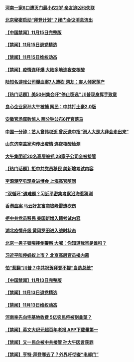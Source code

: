#### [河南一家6口遭灭门最小仅2岁 亲友追凶也失联](../pages/prog204/a102987970.md) 
#### [北京秘密启动“拜登计划”？闭门会议消息流出](../pages/prog204/a102987943.md) 
#### [【中国禁闻】11月15日完整版](../pages/prog204/a102987908.md) 
#### [【禁闻】11月15日退党精选](../pages/prog204/a102987890.md) 
#### [【禁闻】11月15日维权动态](../pages/prog204/a102987862.md) 
#### [【禁闻】疫情连环爆 大陆多地连夜查核酸](../pages/prog204/a102987835.md) 
#### [陆知名游戏公司爆血案7人遭砍 网友：害人倾家荡产](../pages/prog204/a102987602.md) 
#### [【热门话题】美50州集会吁“停止窃选” 川普现身挥手致意](../pages/prog204/a102987589.md) 
#### [良心企业家孙大午被捕 网民：中共打土豪2.0版](../pages/prog204/a102987489.md) 
#### [安徽官场腐败惊人 两分钟公布6厅官落马](../pages/prog204/a102987465.md) 
#### [中国一分钟：艺人曾伟权逝 曾反送中指“港人大是大非会走出来”](../pages/prog204/a102987119.md) 
#### [山东济南盖家沟传出疫情 连夜核酸检测](../pages/prog204/a102987001.md) 
#### [大午集团近20名高层被抓 28家子公司全被接管](../pages/prog204/a102986903.md) 
#### [【热门话题】拒中共党员移民 美新增考试内容](../pages/prog204/a102986862.md) 
#### [李源潮罕见现身进博会 上海高官陪同](../pages/prog204/a102986896.md) 
#### [“双循环”遇难题？习近平密集考察沿海惹猜测](../pages/prog204/a102986863.md) 
#### [香港血案 马云好友富商钱峰雷遭砍伤](../pages/prog204/a102986836.md) 
#### [拒中共党员移民 美国新增入籍考试内容](../pages/prog204/a102986805.md) 
#### [湖北疫情升级 黄冈罗田进入战时状态](../pages/prog204/a102986698.md) 
#### [北京一男子锁喉摔倒警察 大喊：你知道我爸是谁吗？](../pages/prog204/a102986664.md) 
#### [习近平叫停蚂蚁上市？ 北京高层官员揭内幕](../pages/prog204/a102986662.md) 
#### [怕“惹翻”川普？中共祝贺拜登不提“当选总统”](../pages/prog204/a102986650.md) 
#### [【中国禁闻】11月13日完整版](../pages/prog204/a102986586.md) 
#### [【禁闻】11月13日退党精选](../pages/prog204/a102986550.md) 
#### [【禁闻】11月13日维权动态](../pages/prog204/a102986542.md) 
#### [河南率先向宅基地收费 5亿农民将被割韭菜？](../pages/prog204/a102986408.md) 
#### [【禁闻】英文大纪元超百年老报  APP下载量第一](../pages/prog204/a102986473.md) 
#### [【禁闻】又一民企被中共接管 孙大午因言获罪](../pages/prog204/a102986433.md) 
#### [【禁闻】亨特‧拜登哪去了？外界吁彻查“电邮门”](../pages/prog204/a102986405.md) 
